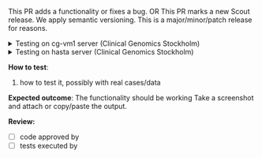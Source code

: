 This PR adds a functionality or fixes a bug.
OR
This PR marks a new Scout release. We apply semantic versioning. This is a major/minor/patch release for reasons.

<details>
<summary>Testing on cg-vm1 server (Clinical Genomics Stockholm)</summary>

**Prepare for testing**
1. Make sure the PR is pushed and available on [Docker Hub](https://hub.docker.com/repository/docker/clinicalgenomics/scout-server-stage)
1. Fist book your testing time using the Pax software available at [https://pax.scilifelab.se/](https://pax.scilifelab.se). The resource you are going to call dibs on is `scout-stage` and the server is `cg-vm1`.
1. `ssh <USER.NAME>@cg-vm1.scilifelab.se`
1. `sudo -iu hiseq.clinical`
1. `ssh localhost`
1. (optional) Find out which scout branch is currently deployed on cg-vm1: `podman ps`
1. Stop the service with current deployed branch: `systemctl --user stop scout@<name_of_currently_deployed_branch>`
1. Start the scout service with the branch to test: `systemctl --user start scout@<this_branch>`
1. Make sure the branch is deployed: `systemctl --user status scout.target`
1. After testing is done, repeat procedure at [https://pax.scilifelab.se/](https://pax.scilifelab.se), which will release the allocated resource (`scout-stage`) to be used for testing by other users.
</details>

<details>
<summary>Testing on hasta server (Clinical Genomics Stockholm)</summary>

**Prepare for testing**
1. `ssh <USER.NAME>@hasta.scilifelab.se`
1. Book your testing time using the Pax software. `us; paxa -u <user> -s hasta -r scout-stage`. You can also use the WSGI Pax app available at [https://pax.scilifelab.se/](https://pax.scilifelab.se).
1. (optional) Find out which scout branch is currently deployed on cg-vm1: `conda activate S_scout; pip freeze | grep scout-browser`
1. Deploy the branch to test: `bash /home/proj/production/servers/resources/hasta.scilifelab.se/update-tool-stage.sh -e S_scout -t scout -b <this_branch>`
1. Make sure the branch is deployed: `us; scout --version`
1. After testing is done, repeat the `paxa` procedure, which will release the allocated resource (`scout-stage`) to be used for testing by other users.
</details>


**How to test**:
1. how to test it, possibly with real cases/data

**Expected outcome**:
The functionality should be working
Take a screenshot and attach or copy/paste the output.

**Review:**
- [ ] code approved by
- [ ] tests executed by
